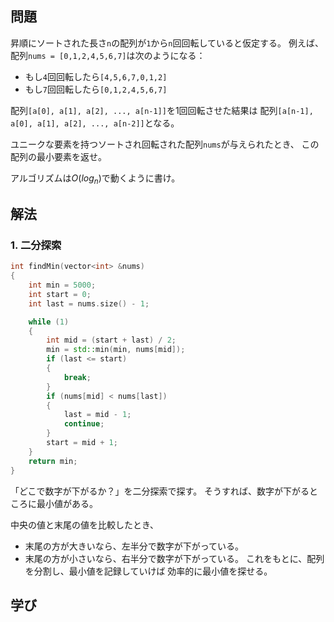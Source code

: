 ## 問題
昇順にソートされた長さ`n`の配列が`1`から`n`回回転していると仮定する。
例えば、配列`nums = [0,1,2,4,5,6,7]`は次のようになる：
- もし`4`回回転したら`[4,5,6,7,0,1,2]`
- もし`7`回回転したら`[0,1,2,4,5,6,7]`

配列`[a[0], a[1], a[2], ..., a[n-1]]`を1回回転させた結果は
配列`[a[n-1], a[0], a[1], a[2], ..., a[n-2]]`となる。

ユニークな要素を持つソートされ回転された配列`nums`が与えられたとき、
この配列の最小要素を返せ。

アルゴリズムは$O(log_n)$で動くように書け。

## 解法
### 1. 二分探索
```cpp
int findMin(vector<int> &nums)
{
	int min = 5000;
	int start = 0;
	int last = nums.size() - 1;

	while (1)
	{
		int mid = (start + last) / 2;
		min = std::min(min, nums[mid]);
		if (last <= start)
		{
			break;
		}
		if (nums[mid] < nums[last])
		{
			last = mid - 1;
			continue;
		}
		start = mid + 1;
	}
	return min;
}
```
「どこで数字が下がるか？」を二分探索で探す。
そうすれば、数字が下がるところに最小値がある。

中央の値と末尾の値を比較したとき、
- 末尾の方が大きいなら、左半分で数字が下がっている。
- 末尾の方が小さいなら、右半分で数字が下がっている。
これをもとに、配列を分割し、最小値を記録していけば
効率的に最小値を探せる。

## 学び
